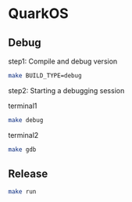 # QuarkOS

## Debug

step1: Compile and debug version

```bash
make BUILD_TYPE=debug
```
step2: Starting a debugging session

terminal1

```bash
make debug
```

terminal2

```bash
make gdb
```

## Release

```bash
make run
```